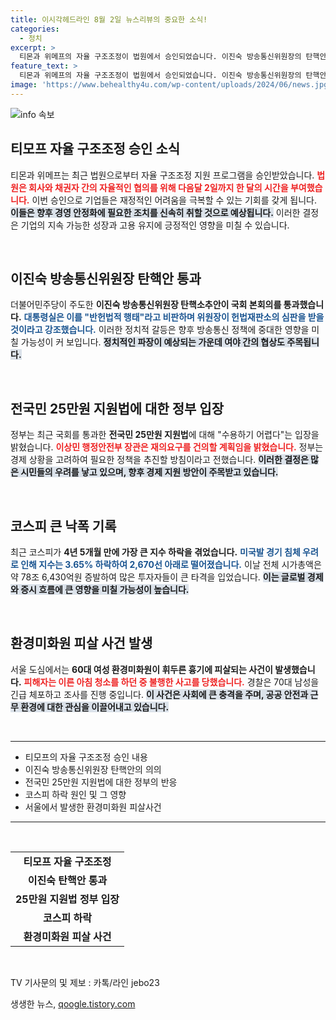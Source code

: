 ```yaml
---
title: 이시각헤드라인 8월 2일 뉴스리뷰의 중요한 소식!
categories:
  - 정치
excerpt: >
  티몬과 위메프의 자율 구조조정이 법원에서 승인되었습니다. 이진숙 방송통신위원장의 탄핵안은 가결되고, 정부는 전국민 25만원 지원법 수용을 거부했습니다. 코스피는 4년 만의 최대 하락폭을 기록하며 78조원 시총이 사라졌고, 서울에서는 환경미화원이 흉기에 피살되는 사건이 발생했습니다.
feature_text: >
  티몬과 위메프의 자율 구조조정이 법원에서 승인되었습니다. 이진숙 방송통신위원장의 탄핵안은 가결되고, 정부는 전국민 25만원 지원법 수용을 거부했습니다. 코스피는 4년 만의 최대 하락폭을 기록하며 78조원 시총이 사라졌고, 서울에서는 환경미화원이 흉기에 피살되는 사건이 발생했습니다.
image: 'https://www.behealthy4u.com/wp-content/uploads/2024/06/news.jpg'
---
```


<p><img src="https://www.behealthy4u.com/wp-content/uploads/2024/06/news.jpg" alt="info 속보" /></p>

<h2 data-ke-size="size26">티모프 자율 구조조정 승인 소식</h2>

<p data-ke-size="size16">티몬과 위메프는 최근 법원으로부터 자율 구조조정 지원 프로그램을 승인받았습니다. <b><span style="color: #ee2323;">법원은 회사와 채권자 간의 자율적인 협의를 위해 다음달 2일까지 한 달의 시간을 부여했습니다.</span></b> 이번 승인으로 기업들은 재정적인 어려움을 극복할 수 있는 기회를 갖게 됩니다. <b><span style="background-color: #21538527;">이들은 향후 경영 안정화에 필요한 조치를 신속히 취할 것으로 예상됩니다.</span></b> 이러한 결정은 기업의 지속 가능한 성장과 고용 유지에 긍정적인 영향을 미칠 수 있습니다.</p> 

<p data-ke-size="size16">&nbsp;</p>

<h2 data-ke-size="size26">이진숙 방송통신위원장 탄핵안 통과</h2>

<p data-ke-size="size16">더불어민주당이 주도한 <b>이진숙 방송통신위원장 탄핵소추안이 국회 본회의를 통과했습니다.</b> <b><span style="color: #1a5490;">대통령실은 이를 "반헌법적 행태"라고 비판하며 위원장이 헌법재판소의 심판을 받을 것이라고 강조했습니다.</span></b> 이러한 정치적 갈등은 향후 방송통신 정책에 중대한 영향을 미칠 가능성이 커 보입니다. <b><span style="background-color: #21538527;">정치적인 파장이 예상되는 가운데 여야 간의 협상도 주목됩니다.</span></b></p> 

<p data-ke-size="size16">&nbsp;</p>

<h2 data-ke-size="size26">전국민 25만원 지원법에 대한 정부 입장</h2>

<p data-ke-size="size16">정부는 최근 국회를 통과한 <b>전국민 25만원 지원법</b>에 대해 "수용하기 어렵다"는 입장을 밝혔습니다. <b><span style="color: #ee2323;">이상민 행정안전부 장관은 재의요구를 건의할 계획임을 밝혔습니다.</span></b> 정부는 경제 상황을 고려하여 필요한 정책을 추진할 방침이라고 전했습니다. <b><span style="background-color: #21538527;">이러한 결정은 많은 시민들의 우려를 낳고 있으며, 향후 경제 지원 방안이 주목받고 있습니다.</span></b></p> 

<p data-ke-size="size16">&nbsp;</p>

<h2 data-ke-size="size26">코스피 큰 낙폭 기록</h2>

<p data-ke-size="size16">최근 코스피가 <b>4년 5개월 만에 가장 큰 지수 하락을 겪었습니다.</b> <b><span style="color: #1a5490;">미국발 경기 침체 우려로 인해 지수는 3.65% 하락하여 2,670선 아래로 떨어졌습니다.</span></b> 이날 전체 시가총액은 약 78조 6,430억원 증발하여 많은 투자자들이 큰 타격을 입었습니다. <b><span style="background-color: #21538527;">이는 글로벌 경제와 증시 흐름에 큰 영향을 미칠 가능성이 높습니다.</span></b></p> 

<p data-ke-size="size16">&nbsp;</p>

<h2 data-ke-size="size26">환경미화원 피살 사건 발생</h2>

<p data-ke-size="size16">서울 도심에서는 <b>60대 여성 환경미화원이 휘두른 흉기에 피살되는 사건이 발생했습니다.</b> <b><span style="color: #ee2323;">피해자는 이른 아침 청소를 하던 중 불행한 사고를 당했습니다.</span></b> 경찰은 70대 남성을 긴급 체포하고 조사를 진행 중입니다. <b><span style="background-color: #21538527;">이 사건은 사회에 큰 충격을 주며, 공공 안전과 근무 환경에 대한 관심을 이끌어내고 있습니다.</span></b></p>

<p data-ke-size="size16">&nbsp;</p> 

<hr />

<ul>
  <li>티모프의 자율 구조조정 승인 내용</li>
  <li>이진숙 방송통신위원장 탄핵안의 의의</li>
  <li>전국민 25만원 지원법에 대한 정부의 반응</li>
  <li>코스피 하락 원인 및 그 영향</li>
  <li>서울에서 발생한 환경미화원 피살사건</li>
</ul>

<hr />

<p data-ke-size="size16">&nbsp;</p>

<table style="width: 100%; border-collapse: collapse;">
  <tr>
    <td style="text-align: center; height: 17px;"><b>티모프 자율 구조조정</b></td>
  </tr>
  <tr>
    <td style="text-align: center; height: 17px;"><b>이진숙 탄핵안 통과</b></td>
  </tr>
  <tr>
    <td style="text-align: center; height: 17px;"><b>25만원 지원법 정부 입장</b></td>
  </tr>
  <tr>
    <td style="text-align: center; height: 17px;"><b>코스피 하락</b></td>
  </tr>
  <tr>
    <td style="text-align: center; height: 17px;"><b>환경미화원 피살 사건</b></td>
  </tr>
</table> 

<p data-ke-size="size16">&nbsp;</p> 

<aside>
  <footer>
    <p>TV 기사문의 및 제보 : 카톡/라인 jebo23</p>
  </footer>
</aside>
생생한 뉴스, <a href="https://qoogle.tistory.com" rel="dofollow">qoogle.tistory.com</a>


